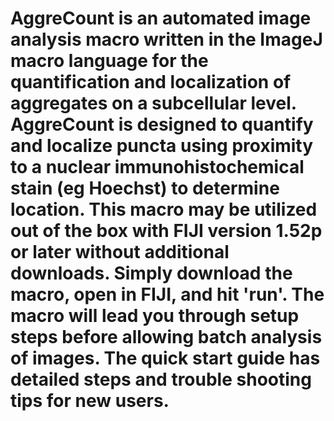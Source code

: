 # AggreCount is an automated image analysis macro written in the ImageJ macro language for the quantification and localization of aggregates on a subcellular level. AggreCount is designed to quantify and localize puncta using proximity to a nuclear immunohistochemical stain (eg Hoechst) to determine location. This macro may be utilized out of the box with FIJI version 1.52p or later without additional downloads. Simply download the macro, open in FIJI, and hit 'run'. The macro will lead you through setup steps before allowing batch analysis of images. The quick start guide has detailed steps and trouble shooting tips for new users.
